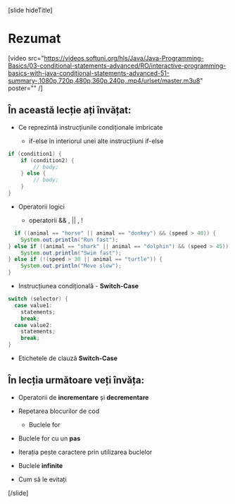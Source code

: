 [slide hideTitle]
# Rezumat

[video src="https://videos.softuni.org/hls/Java/Java-Programming-Basics/03-conditional-statements-advanced/RO/interactive-programming-basics-with-java-conditional-statements-advanced-51-summary-,1080p,720p,480p,360p,240p,.mp4/urlset/master.m3u8" poster="" /]

## În această lecție ați învățat: 

- Ce reprezintă instrucțiunile condiționale imbricate

  * if-else în interiorul unei alte instrucțiiuni if-else

```java
if (condition1) {
    if (condition2) {
        // body; 
    } else {
        // body;
    }
}
```

- Operatorii logici  

  *  operatorii && , || , ! 

  
``` java
  if ((animal == "horse" || animal == "donkey") && (speed > 40)) {
    System.out.println("Run fast");
} else if ((animal == "shark" || animal == "dolphin") && (speed > 45)) {
    System.out.println("Swim fast");
} else if (!(speed > 30 || animal == "turtle")) {
    System.out.println("Move slow");
}
```

- Instrucțiunea condițională - **Switch-Case**

 
```java
switch (selector) {
  case value1:
    statements;
    break;
  case value2:
    statements;
    break;
}
```
 * Etichetele de clauză **Switch-Case**

## În lecția următoare veți învăța:

- Operatorii de  **incrementare** și **decrementare** 

- Repetarea blocurilor de cod

  *  Buclele for

- Buclele for cu un **pas**

- Iterația peste caractere prin utilizarea buclelor 

-  Buclele **infinite** 

  * Cum să le evitați


[/slide]